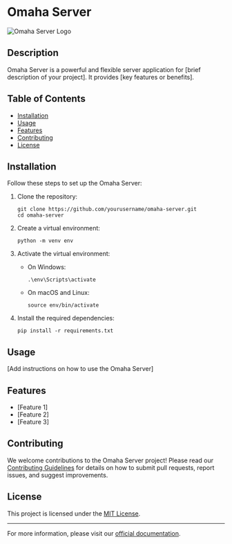# Omaha Server

![Omaha Server Logo](https://via.placeholder.com/150?text=Omaha+Server)

## Description

Omaha Server is a powerful and flexible server application for [brief description of your project]. It provides [key features or benefits].

## Table of Contents

- [Installation](#installation)
- [Usage](#usage)
- [Features](#features)
- [Contributing](#contributing)
- [License](#license)

## Installation

Follow these steps to set up the Omaha Server:

1. Clone the repository:
   ```
   git clone https://github.com/yourusername/omaha-server.git
   cd omaha-server
   ```

2. Create a virtual environment:
   ```
   python -m venv env
   ```

3. Activate the virtual environment:
   - On Windows:
     ```
     .\env\Scripts\activate
     ```
   - On macOS and Linux:
     ```
     source env/bin/activate
     ```

4. Install the required dependencies:
   ```
   pip install -r requirements.txt
   ```

## Usage

[Add instructions on how to use the Omaha Server]

## Features

- [Feature 1]
- [Feature 2]
- [Feature 3]

## Contributing

We welcome contributions to the Omaha Server project! Please read our [Contributing Guidelines](CONTRIBUTING.md) for details on how to submit pull requests, report issues, and suggest improvements.

## License

This project is licensed under the [MIT License](LICENSE).

---

For more information, please visit our [official documentation](https://docs.example.com/omaha-server).
